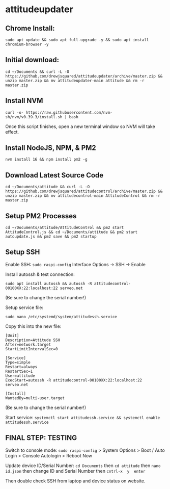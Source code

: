 # attitudeupdater

## Chrome Install:
```
sudo apt update && sudo apt full-upgrade -y && sudo apt install chromium-browser -y
```

## Initial download:
```
cd ~/Documents && curl -L -O https://github.com/drewjsquared/attitudeupdater/archive/master.zip && unzip master.zip && mv attitudeupdater-main attitude && rm -r master.zip
```

## Install NVM
```
curl -o- https://raw.githubusercontent.com/nvm-sh/nvm/v0.39.3/install.sh | bash
```

Once this script finishes, open a new terminal window so NVM will take effect. 

## Install NodeJS, NPM, & PM2
```
nvm install 16 && npm install pm2 -g
```

## Download Latest Source Code
```
cd ~/Documents/attitude && curl -L -O https://github.com/drewjsquared/attitudecontrol/archive/master.zip && unzip master.zip && mv attitudecontrol-main AttitudeControl && rm -r master.zip
```

## Setup PM2 Processes
```
cd ~/Documents/attitude/AttitudeControl && pm2 start AttitudeControl.js && cd ~/Documents/attitude && pm2 start autoupdate.js && pm2 save && pm2 startup
```

## Setup SSH
Enable SSH: `sudo raspi-config` Interface Options -> SSH -> Enable

Install autossh & test connection: 
```
sudo apt install autossh && autossh -R attitudecontrol-00100XX:22:localhost:22 serveo.net
```
(Be sure to change the serial number!)

Setup service file: 
```
sudo nano /etc/systemd/system/attitudessh.service
```

Copy this into the new file: 
```
[Unit]
Description=Attitude SSH
After=network.target
StartLimitIntervalSec=0

[Service]
Type=simple
Restart=always
RestartSec=1
User=attitude
ExecStart=autossh -R attitudecontrol-00100XX:22:localhost:22 serveo.net

[Install]
WantedBy=multi-user.target
```
(Be sure to change the serial number!)

Start service: ```systemctl start attitudessh.service && systemctl enable attitudessh.service```



## FINAL STEP: TESTING
Switch to console mode: `sudo raspi-config` > System Options > Boot / Auto Login > Console Autologin > Reboot Now

Update device ID/Serial Number: `cd Documents` then `cd attitude` then `nano id.json` then change ID and Serial Number then `cntrl-x  y  enter`

Then double check SSH from laptop and device status on website.
